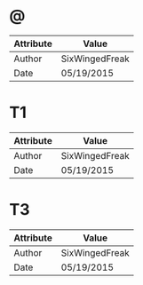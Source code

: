 # @
| Attribute | Value |
| ---  | ---     |
| Author | SixWingedFreak |
| Date | 05/19/2015 |
# T1
| Attribute | Value |
| ---  | ---     |
| Author | SixWingedFreak |
| Date | 05/19/2015 |
# T3
| Attribute | Value |
| ---  | ---     |
| Author | SixWingedFreak |
| Date | 05/19/2015 |
